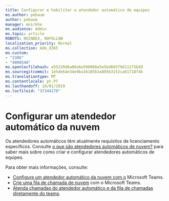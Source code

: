 ```yaml
---
title: Configurar e habilitar o atendedor automático de equipes
ms.author: pebaum
author: pebaum
manager: mnirkhe
ms.audience: Admin
ms.topic: article
ROBOTS: NOINDEX, NOFOLLOW
localization_priority: Normal
ms.collection: Adm_O365
ms.custom:
- "2386"
- "9000548"
ms.openlocfilehash: e55239d6a06e6e590066e5e5bd66579d111f5b89
ms.sourcegitcommit: 1e5de64e34e9ba16185b3a895b3152ca61718f4b
ms.translationtype: MT
ms.contentlocale: pt-PT
ms.lasthandoff: 10/01/2019
ms.locfileid: "37344178"
---
```

# <a name="set-up-a-cloud-auto-attendant"></a>Configurar um atendedor automático da nuvem

Os atendedores automáticos têm atualmente requisitos de licenciamento específicos. Consulte [o que são atendedores automáticos de nuvem?](https://docs.microsoft.com/microsoftteams/what-are-phone-system-auto-attendants) para saber mais sobre como criar e configurar atendedores automáticos de equipes. 

Para obter mais informações, consulte:

- [Configure um atendedor automático da nuvem com o](https://docs.microsoft.com/microsoftteams/create-a-phone-system-auto-attendant) Microsoft Teams. 
- [Crie uma fila de chamada de nuvem](https://docs.microsoft.com/microsoftteams/create-a-phone-system-call-queue) com o Microsoft Teams. 
- [Atenda chamadas do atendedor automático e da fila de chamadas diretamente do teams](https://docs.microsoft.com/microsoftteams/answer-auto-attendant-and-call-queue-calls). 